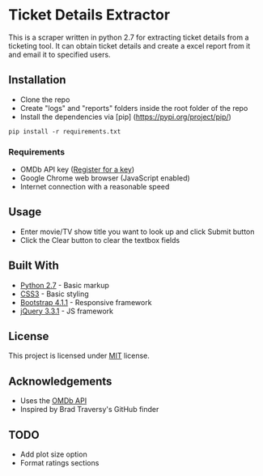 # Ticket Details Extractor

This is a scraper written in python 2.7 for extracting ticket details from a ticketing tool. It can obtain ticket details and 
create a excel report from it and email it to specified users.

## Installation
* Clone the repo
* Create "logs" and "reports" folders inside the root folder of the repo
* Install the dependencies via [pip] (https://pypi.org/project/pip/)
```
pip install -r requirements.txt
```

### Requirements
* OMDb API key ([Register for a key](http://www.omdbapi.com/apikey.aspx))
* Google Chrome web browser (JavaScript enabled)
* Internet connection with a reasonable speed

## Usage
* Enter movie/TV show title you want to look up and click Submit button
* Click the Clear button to clear the textbox fields

## Built With
* [Python 2.7](https://en.wikipedia.org/wiki/HTML5) - Basic markup
* [CSS3](https://en.wikipedia.org/wiki/Cascading_Style_Sheets) - Basic styling
* [Bootstrap 4.1.1](https://getbootstrap.com/) - Responsive framework
* [jQuery 3.3.1](https://jquery.com/) - JS framework

## License
This project is licensed under [MIT](https://choosealicense.com/licenses/mit/) license.

## Acknowledgements
* Uses the [OMDb API](http://www.omdbapi.com/)
* Inspired by Brad Traversy's GitHub finder

## TODO
* Add plot size option
* Format ratings sections

